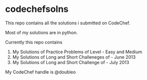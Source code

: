 codechefsolns
=============

This repo contains all the solutions i submitted on CodeChef.

Most of my solutions are in python. <br>

Currently this repo contains <br>

1. My Solutions of Practice Problems of Level - Easy and Medium<br>
2. My Solutions of Long and Short Challeneges of - June 2013<br>
3. My Solutions of Long and Short Challenge of - July 2013

My CodeChef handle is @doubleo
